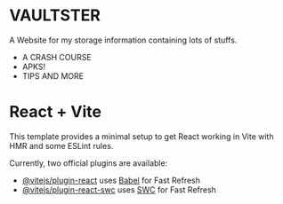 # VAULTSTER
A Website for my storage information containing lots of stuffs.
<ul>
    <li>
        A CRASH COURSE
    </li>
    <li>
        APKS!
    </li>
    <li>
        TIPS AND MORE
    </li>
</ul>

# React + Vite

This template provides a minimal setup to get React working in Vite with HMR and some ESLint rules.

Currently, two official plugins are available:

- [@vitejs/plugin-react](https://github.com/vitejs/vite-plugin-react/blob/main/packages/plugin-react/README.md) uses [Babel](https://babeljs.io/) for Fast Refresh
- [@vitejs/plugin-react-swc](https://github.com/vitejs/vite-plugin-react-swc) uses [SWC](https://swc.rs/) for Fast Refresh
